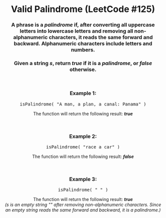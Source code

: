 <div align = "center">

# Valid Palindrome (LeetCode #125)

</div>

<div align = "center">

<h3>A phrase is a <em>palindrome</em> if, after converting all uppercase letters into lowercase letters and removing all non-alphanumeric characters, it reads the same forward and backward. Alphanumeric characters include letters and numbers.</h3>

<h3>Given a string <em>s</em>, return <em>true</em> if it is a <em>palindrome</em>, or <em>false</em> otherwise.</h3>

<br>

<h3>Example 1:</h3>

<pre>isPalindrome(&nbsp;"A man, a plan, a canal: Panama"&nbsp;)</pre>

<p>The function will return the following result: <em><strong>true</strong></em></p>

<br>

<h3>Example 2:</h3>

<pre>isPalindrome(&nbsp;"race a car"&nbsp;)</pre>

<p>The function will return the following result: <em><strong>false</strong></em></p>

<br>

<h3>Example 3:</h3>

<pre>isPalindrome(&nbsp;" "&nbsp;)</pre>

<p>The function will return the following result: <em><strong>true</strong> <br> (s is an empty string "" after removing non-alphanumeric characters. Since an empty string reads the same forward and backward, it is a palindrome.)</em></p>

</div>

